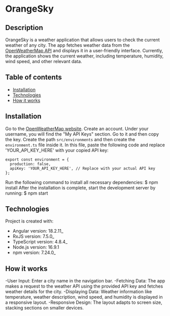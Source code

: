 # OrangeSky

## Description

OrangeSky is a weather application that allows users to check the current weather of any city. The app fetches weather data from the [OpenWeatherMap API](https://openweathermap.org/) and displays it in a user-friendly interface. Currently, the application shows the current weather, including temperature, humidity, wind speed, and other relevant data.

## Table of contents

- [Installation](#instalation)
- [Technologies](#technologies)
- [How it works](#how-it-works)

## Installation

Go to the [OpenWeatherMap website](https://openweathermap.org/).
Create an account.
Under your username, you will find the "My API Keys" section. Go to it and then copy the key.
Create the path `src/environments` and then create the `environment.ts` file inside it.
In this file, paste the following code and replace 'YOUR_API_KEY_HERE' with your copied API key:

```
export const environment = {
  production: false,
  apiKey: 'YOUR_API_KEY_HERE', // Replace with your actual API key
};
```

Run the following command to install all necessary dependencies:
$ npm install
After the installation is complete, start the development server by running:
$ npm start

## Technologies

Project is created with:

- Angular version: 18.2.11\_
- RxJS version: 7.5.0\_
- TypeScript version: 4.8.4\_
- Node.js version: 16.9.1
- npm version: 7.24.0\_

## How it works

-User Input: Enter a city name in the navigation bar.
-Fetching Data: The app makes a request to the weather API using the provided API key and fetches weather details for the city.
-Displaying Data: Weather information like temperature, weather description, wind speed, and humidity is displayed in a responsive layout.
-Responsive Design: The layout adapts to screen size, stacking sections on smaller devices.
